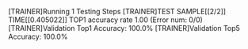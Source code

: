 [TRAINER]Running 1 Testing Steps
[TRAINER]TEST SAMPLE[[2/2]] TIME[[0.405022]] TOP1 accuracy rate 1.00 (Error num: 0/0)
[TRAINER]Validation Top1 Accuracy: 100.0%
[TRAINER]Validation Top5 Accuracy: 100.0%
